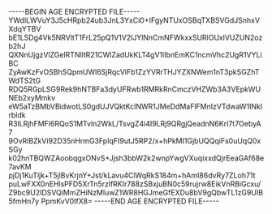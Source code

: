 -----BEGIN AGE ENCRYPTED FILE-----
YWdlLWVuY3J5cHRpb24ub3JnL3YxCi0+IFgyNTUxOSBqTXBSVGdJSnhxVXdqYTBV
bE1LSDg4Vk5NRVltT1FrL25pQ1V1V2lJYlNnCmNFWkxxSURlOUxlVUZUN2ozb2hJ
QXNnUjgzVlZGelRTNlltR21CWlZadUkKLT4gV1lIbnEmKC1ncmVhc2UgR1VYLiBC
ZyAwKzFvOSBhSQpmUWl6SjRqcVlFb1ZzYVRrTHJYZXNWem1nT3pkSGZhTWdTS2tG
RDQ5RGpLSG9Rek9hNTBFa3dyUFRwb1RMRkRnCmczVHZWb3A3VEpkWUNEb2xyMmkv
eW5aTzBMbVBidwotLS0gdUJVQktKclNWR1JMeDdMaFlFMnIzVTdwaW1INklrbldk
R3lLRjhFMFl6RQoS1MTvln2WkL/TsvgZ4i4I9LRj9QRgjQeadnN6KrI7t7OebyA7
9OvRlBZkVi92D35nHrmG3FpIqFI9utJ5RP2/x+hPkMI1GjbUQQqiFs0uUqQ0xSGy
k02hnTBQWZAoobqgxONvS+Jjsh3bbW2k2wnpYwgVXuqixxdQjrEeaGAf68e7avKM
pjDj1KuTljk+T5jlBvKrjnY+Jst/kLavu4ClWqRkS184m+hAmI86dvRy7ZLoh71t
puLwFXX0nEHlsPFD5XrTn5rzlfRKIr788zSBxjuBN0c59rujrw8EikVnRBiGcxu/
Z9bc9U2IDSVQiMmZHiNzMluwZ1WR8HGJmeGfEXDu8bV9gQbwTL1zG9UIB5fmHn7y
PpmKvV0IfX8=
-----END AGE ENCRYPTED FILE-----
